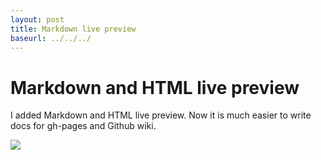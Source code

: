 ```yaml
---
layout: post
title: Markdown live preview
baseurl: ../../../
---
```


# Markdown and HTML live preview
I added Markdown and HTML live preview. Now it is much easier to write docs for gh-pages and Github wiki.

<img src="../../../blog-screens/markdown-preview.png"/>